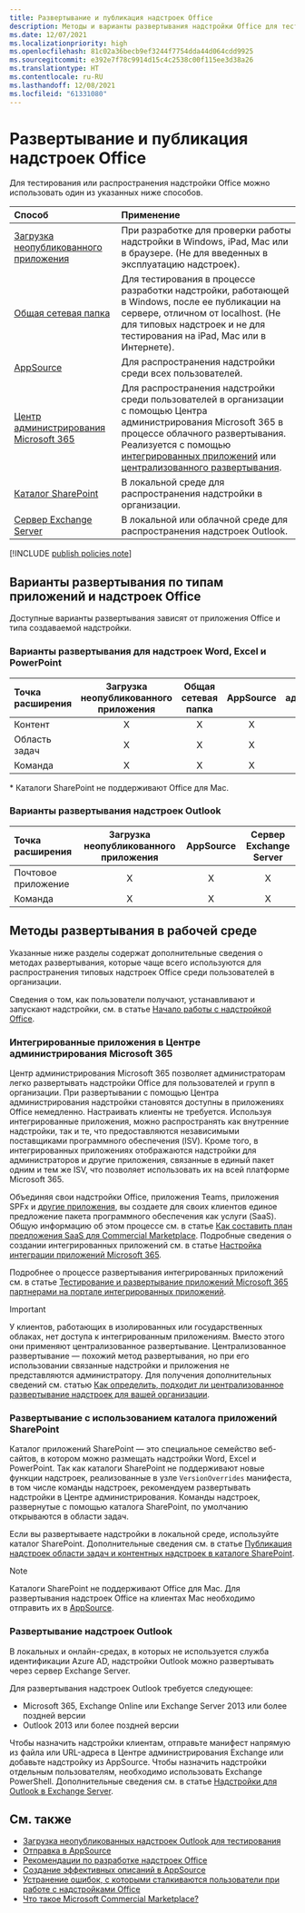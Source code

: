 ```yaml
---
title: Развертывание и публикация надстроек Office
description: Методы и варианты развертывания надстройки Office для тестирования и распространения.
ms.date: 12/07/2021
ms.localizationpriority: high
ms.openlocfilehash: 81c02a36becb9ef3244f7754dda44d064cdd9925
ms.sourcegitcommit: e392e7f78c9914d15c4c2538c00f115ee3d38a26
ms.translationtype: HT
ms.contentlocale: ru-RU
ms.lasthandoff: 12/08/2021
ms.locfileid: "61331080"
---
```

# <a name="deploy-and-publish-office-add-ins"></a>Развертывание и публикация надстроек Office

Для тестирования или распространения надстройки Office можно использовать один из указанных ниже способов.

|**Способ**|**Применение**|
|:---------|:------------|
|[Загрузка неопубликованного приложения](../testing/test-debug-office-add-ins.md#sideload-an-office-add-in-for-testing)|При разработке для проверки работы надстройки в Windows, iPad, Mac или в браузере. (Не для введенных в эксплуатацию надстроек).|
|[Общая сетевая папка](../testing/create-a-network-shared-folder-catalog-for-task-pane-and-content-add-ins.md)|Для тестирования в процессе разработки надстройки, работающей в Windows, после ее публикации на сервере, отличном от localhost. (Не для типовых надстроек и не для тестирования на iPad, Mac или в Интернете).|
|[AppSource](/office/dev/store/submit-to-appsource-via-partner-center)|Для распространения надстройки среди всех пользователей.|
|[Центр администрирования Microsoft 365](/microsoft-365/admin/manage/test-and-deploy-microsoft-365-apps)|Для распространения надстройки среди пользователей в организации с помощью Центра администрирования Microsoft 365 в процессе облачного развертывания. Реализуется с помощью [интегрированных приложений](/microsoft-365/admin/manage/test-and-deploy-microsoft-365-apps) или [централизованного развертывания](/microsoft-365/admin/manage/centralized-deployment-of-add-ins). |
|[Каталог SharePoint](publish-task-pane-and-content-add-ins-to-an-add-in-catalog.md)|В локальной среде для распространения надстройки в организации.|
|[Сервер Exchange Server](#outlook-add-in-deployment)|В локальной или облачной среде для распространения надстроек Outlook.|

[!INCLUDE [publish policies note](../includes/note-publish-policies.md)]

## <a name="deployment-options-by-office-application-and-add-in-type"></a>Варианты развертывания по типам приложений и надстроек Office

Доступные варианты развертывания зависят от приложения Office и типа создаваемой надстройки.

### <a name="deployment-options-for-word-excel-and-powerpoint-add-ins"></a>Варианты развертывания для надстроек Word, Excel и PowerPoint

| Точка расширения | Загрузка неопубликованного приложения | Общая сетевая папка | AppSource | Центр администрирования Microsoft 365 | Каталог SharePoint\* |
|:----------------|:-----------:|:-------------:|:---------:|:--------------------------:|:--------------------:|
| Контент         | X           | X             | X         | X                          | X                    |
| Область задач       | X           | X             | X         | X                          | X                    |
| Команда         | X           | X             | X         | X                          |                      |

&#42; Каталоги SharePoint не поддерживают Office для Mac.

### <a name="deployment-options-for-outlook-add-ins"></a>Варианты развертывания надстроек Outlook

| Точка расширения | Загрузка неопубликованного приложения | AppSource | Сервер Exchange Server |
|:----------------|:-----------:|:---------:|:---------------:|
| Почтовое приложение        | X           | X         | X               |
| Команда         | X           | X         | X               |

## <a name="production-deployment-methods"></a>Методы развертывания в рабочей среде

Указанные ниже разделы содержат дополнительные сведения о методах развертывания, которые чаще всего используются для распространения типовых надстроек Office среди пользователей в организации.

Сведения о том, как пользователи получают, устанавливают и запускают надстройки, см. в статье [Начало работы с надстройкой Office](https://support.microsoft.com/office/82e665c4-6700-4b56-a3f3-ef5441996862).

### <a name="integrated-apps-via-the-microsoft-365-admin-center"></a>Интегрированные приложения в Центре администрирования Microsoft 365

Центр администрирования Microsoft 365 позволяет администраторам легко развертывать надстройки Office для пользователей и групп в организации. При развертывании с помощью Центра администрирования надстройки становятся доступны в приложениях Office немедленно. Настраивать клиенты не требуется. Используя интегрированные приложения, можно распространять как внутренние надстройки, так и те, что предоставляются независимыми поставщиками программного обеспечения (ISV). Кроме того, в интегрированных приложениях отображаются надстройки для администраторов и другие приложения, связанные в единый пакет одним и тем же ISV, что позволяет использовать их на всей платформе Microsoft 365.

Объединяя свои надстройки Office, приложения Teams, приложения SPFx и [другие приложения](/microsoft-365/admin/manage/test-and-deploy-microsoft-365-apps#what-apps-can-i-deploy-from-integrated-apps), вы создаете для своих клиентов единое предложение пакета программного обеспечения как услуги (SaaS). Общую информацию об этом процессе см. в статье [Как составить план предложения SaaS для Commercial Marketplace](/azure/marketplace/plan-saas-offer). Подробные сведения о создании интегрированных приложений см. в статье [Настройка интеграции приложений Microsoft 365](/azure/marketplace/create-new-saas-offer#configure-microsoft-365-app-integration).

Подробнее о процессе развертывания интегрированных приложений см. в статье [Тестирование и развертывание приложений Microsoft 365 партнерами на портале интегрированных приложений](/microsoft-365/admin/manage/test-and-deploy-microsoft-365-apps).

> [!IMPORTANT]
> У клиентов, работающих в изолированных или государственных облаках, нет доступа к интегрированным приложениям. Вместо этого они применяют централизованное развертывание. Централизованное развертывание — похожий метод развертывания, но при его использовании связанные надстройки и приложения не представляются администратору. Для получения дополнительных сведений см. статью [Как определить, подходит ли централизованное развертывание надстроек для вашей организации](/microsoft-365/admin/manage/centralized-deployment-of-add-ins).

### <a name="sharepoint-app-catalog-deployment"></a>Развертывание с использованием каталога приложений SharePoint

Каталог приложений SharePoint — это специальное семейство веб-сайтов, в котором можно размещать надстройки Word, Excel и PowerPoint. Так как каталоги SharePoint не поддерживают новые функции надстроек, реализованные в узле `VersionOverrides` манифеста, в том числе команды надстроек, рекомендуем развертывать надстройки в Центре администрирования. Команды надстроек, развернутые с помощью каталога SharePoint, по умолчанию открываются в области задач.

Если вы развертываете надстройки в локальной среде, используйте каталог SharePoint. Дополнительные сведения см. в статье [Публикация надстроек области задач и контентных надстроек в каталоге SharePoint](publish-task-pane-and-content-add-ins-to-an-add-in-catalog.md).

> [!NOTE]
> Каталоги SharePoint не поддерживают Office для Mac. Для развертывания надстроек Office на клиентах Mac необходимо отправить их в [AppSource](/office/dev/store/submit-to-the-office-store).

### <a name="outlook-add-in-deployment"></a>Развертывание надстроек Outlook

В локальных и онлайн-средах, в которых не используется служба идентификации Azure AD, надстройки Outlook можно развертывать через сервер Exchange Server.

Для развертывания надстроек Outlook требуется следующее:

- Microsoft 365, Exchange Online или Exchange Server 2013 или более поздней версии
- Outlook 2013 или более поздней версии

Чтобы назначить надстройки клиентам, отправьте манифест напрямую из файла или URL-адреса в Центре администрирования Exchange или добавьте надстройку из AppSource. Чтобы назначить надстройки отдельным пользователям, необходимо использовать Exchange PowerShell. Дополнительные сведения см. в статье [Надстройки для Outlook в Exchange Server](/exchange/add-ins-for-outlook-2013-help).

## <a name="see-also"></a>См. также

- [Загрузка неопубликованных надстроек Outlook для тестирования](../testing/create-a-network-shared-folder-catalog-for-task-pane-and-content-add-ins.md)
- [Отправка в AppSource][AppSource]
- [Рекомендации по разработке надстроек Office](../design/add-in-design.md)
- [Создание эффективных описаний в AppSource](/office/dev/store/create-effective-office-store-listings)
- [Устранение ошибок, с которыми сталкиваются пользователи при работе с надстройками Office](../testing/testing-and-troubleshooting.md)
- [Что такое Microsoft Commercial Marketplace?](/azure/marketplace/overview)

[AppSource]: /office/dev/store/submit-to-appsource-via-partner-center
